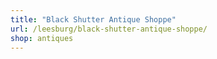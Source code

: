```yaml
---
title: "Black Shutter Antique Shoppe"
url: /leesburg/black-shutter-antique-shoppe/
shop: antiques
---
```


